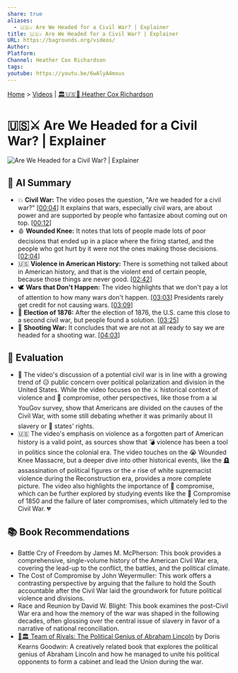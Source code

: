 ```yaml
---
share: true
aliases:
  - 🇺🇸⚔️ Are We Headed for a Civil War? | Explainer
title: 🇺🇸⚔️ Are We Headed for a Civil War? | Explainer
URL: https://bagrounds.org/videos/
Author:
Platform:
Channel: Heather Cox Richardson
tags:
youtube: https://youtu.be/6wAlyA4mxus
---
```

[Home](../index.md) > [Videos](./index.md) | [🏛️🇺🇸📖 Heather Cox Richardson](../people/heather-cox-richardson.md)  
# 🇺🇸⚔️ Are We Headed for a Civil War? | Explainer  
![Are We Headed for a Civil War? | Explainer](https://youtu.be/6wAlyA4mxus)  
  
## 🤖 AI Summary  
* 💥 **Civil War:** The video poses the question, "Are we headed for a civil war?" \[[00:04](http://www.youtube.com/watch?v=6wAlyA4mxus&t=4)] It explains that wars, especially civil wars, are about power and are supported by people who fantasize about coming out on top. \[[00:12](http://www.youtube.com/watch?v=6wAlyA4mxus&t=12)]  
* 🩸 **Wounded Knee:** It notes that lots of people made lots of poor decisions that ended up in a place where the firing started, and the people who got hurt by it were not the ones making those decisions. \[[02:04](http://www.youtube.com/watch?v=6wAlyA4mxus&t=124)]  
* 🇺🇸 **Violence in American History:** There is something not talked about in American history, and that is the violent end of certain people, because those things are never good. \[[02:42](http://www.youtube.com/watch?v=6wAlyA4mxus&t=162)]  
* 🕊️ **Wars that Don't Happen:** The video highlights that we don't pay a lot of attention to how many wars don't happen. \[[03:03](http://www.youtube.com/watch?v=6wAlyA4mxus&t=183)] Presidents rarely get credit for not causing wars. \[[03:09](http://www.youtube.com/watch?v=6wAlyA4mxus&t=189)]  
* 🤝 **Election of 1876:** After the election of 1876, the U.S. came this close to a second civil war, but people found a solution. \[[03:25](http://www.youtube.com/watch?v=6wAlyA4mxus&t=205)]  
* 🔫 **Shooting War:** It concludes that we are not at all ready to say we are headed for a shooting war. \[[04:03](http://www.youtube.com/watch?v=6wAlyA4mxus&t=243)]  
  
## 🤔 Evaluation  
* 🚨 The video's discussion of a potential civil war is in line with a growing trend of 😥 public concern over political polarization and division in the United States. While the video focuses on the ⚔️ historical context of violence and 🤝 compromise, other perspectives, like those from a 📊 YouGov survey, show that Americans are divided on the causes of the Civil War, with some still debating whether it was primarily about ⛓️ slavery or 🗽 states' rights.  
* 🇺🇸 The video's emphasis on violence as a forgotten part of American history is a valid point, as sources show that 💣 violence has been a tool in politics since the colonial era. The video touches on the 😭 Wounded Knee Massacre, but a deeper dive into other historical events, like the 🪦 assassination of political figures or the ✊ rise of white supremacist violence during the Reconstruction era, provides a more complete picture. The video also highlights the importance of 🤝 compromise, which can be further explored by studying events like the 📜 Compromise of 1850 and the failure of later compromises, which ultimately led to the Civil War. 💔  
  
## 📚 Book Recommendations  
* Battle Cry of Freedom by James M. McPherson: This book provides a comprehensive, single-volume history of the American Civil War era, covering the lead-up to the conflict, the battles, and the political climate.  
* The Cost of Compromise by John Weyermuller: This work offers a contrasting perspective by arguing that the failure to hold the South accountable after the Civil War laid the groundwork for future political violence and divisions.  
* Race and Reunion by David W. Blight: This book examines the post-Civil War era and how the memory of the war was shaped in the following decades, often glossing over the central issue of slavery in favor of a narrative of national reconciliation.  
* [🤝🏛️ Team of Rivals: The Political Genius of Abraham Lincoln](../books/team-of-rivals-the-political-genius-of-abraham-lincoln.md) by Doris Kearns Goodwin: A creatively related book that explores the political genius of Abraham Lincoln and how he managed to unite his political opponents to form a cabinet and lead the Union during the war.